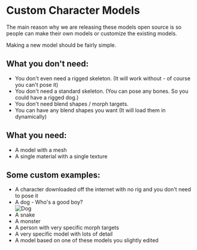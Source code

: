 # Custom Character Models

The main reason why we are releasing these models open source is so people can make their own models or customize the existing models.

Making a new model should be fairly simple.

## What you don't need:

- You don't even need a rigged skeleton. (It will work without - of course you can't pose it)
- You don't need a standard skeleton. (You can pose any bones. So you could have a rigged dog.)
- You don't need blend shapes / morph targets.
- You can have any blend shapes you want (It will load them in dynamically)

## What you need:

- A model with a mesh
- A single material with a single texture

## Some custom examples:

- A character downloaded off the internet with no rig and you don't need to pose it
- A dog - Who's a good boy?  
  ![Dog](https://user-images.githubusercontent.com/441117/50732776-b5b2e700-114f-11e9-8877-d4b160e30389.png)
- A snake
- A monster
- A person with very specific morph targets
- A very specific model with lots of detail
- A model based on one of these models you slightly edited